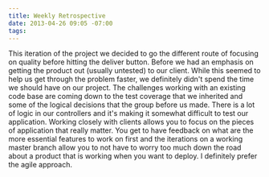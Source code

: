 ```yaml
---
title: Weekly Retrospective
date: 2013-04-26 09:05 -07:00
tags: 
---
```

This iteration of the project we decided to go the different route of focusing on quality before hitting the deliver button.  Before we had an emphasis on getting the product out (usually untested) to our client.  While this seemed to help us get through the problem faster, we definitely didn't spend the time we should have on our project.  The challenges working with an existing code base are coming down to the test coverage that we inherited and some of the logical decisions that the group before us made.  There is a lot of logic in our controllers and it's making it somewhat difficult to test our application.  Working closely with clients allows you to focus on the pieces of application that really matter.  You get to have feedback on what are the more essential features to work on first and the iterations on a working master branch allow you to not have to worry too much down the road about a product that is working when you want to deploy.  I definitely prefer the agile approach.   
